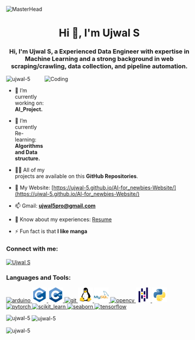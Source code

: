 ![MasterHead](https://nielseniq.com/wp-content/uploads/sites/4/2021/02/data-science-icon-animation-banner-clockwise-4.gif)
<h1 align="center">Hi 👋, I'm Ujwal S</h1>
<h3 align="center">Hi, I'm Ujwal S, a Experienced Data Engineer with expertise in Machine Learning and a strong background in web scraping/crawling, data collection, and pipeline automation.</h3>
<img align="right" alt="Coding" width="400" height="250" src="https://ucarecdn.com/687262eb-1a0c-4a53-8de8-317b1eff509a/">

<p align="left"> <img src="https://komarev.com/ghpvc/?username=ujwal-5&label=Profile%20views&color=0e75b6&style=flat" alt="ujwal-5" /> </p>

- 🔭 I’m currently working on: **AI_Project.**

- 🌱 I’m currently Re-learning: **Algorithms and Data structure.**

- 👨‍💻 All of my projects are available on this **GitHub Repositories**.

- 📝 My Website: [https://ujwal-5.github.io/AI-for_newbies-Website/](https://ujwal-5.github.io/AI-for_newbies-Website/)

- 📫 Gmail: **ujwal5pro@gmail.com**

- 📄 Know about my experiences: [Resume](https://drive.google.com/file/d/1-5DQuXs4pRILiXlVxobyHcm4QJhqja1O/view?usp=share_link)

- ⚡ Fun fact is that **I like manga**

<!--
- **My Organization**

[Computer-Vision-Projects](https://github.com/Computer-Vision-Projects)<img align="left" alt="Coding" width="30" src="https://user-images.githubusercontent.com/104285358/197159957-88c5e3ef-dadd-48d9-af67-922fca5dc9ef.png">

[Creating-a-AI-Tools-Project](https://github.com/Creating-a-AI-Tools-Project)<img align="left" alt="Coding" width="30" src="https://user-images.githubusercontent.com/104285358/197160081-7dc618da-63c0-4514-862d-0bc84def83ae.png">

[Data-Analyst-Project](https://github.com/Data-Analyst-Project)<img align="left" alt="Coding" width="30" src="https://user-images.githubusercontent.com/104285358/197148426-301e12a1-e876-4074-bc86-bac9c1477065.png">

[Exp-On-Reinforcement-ML-Algorithms](https://github.com/Exp-On-Reinforcement-ML-Algorithms)<img align="left" alt="Coding" width="30" src="https://user-images.githubusercontent.com/104285358/197160218-e072d8d6-df66-4818-b42d-de45e4590c4e.png">

[Exp-On-Semi-Supervised-ML-Algorithms](https://github.com/Exp-On-Semi-Supervised-ML-Algorithms)<img align="left" alt="Coding" width="30" src="https://user-images.githubusercontent.com/104285358/197160549-1f60aaa8-1c35-43f9-93ad-3d81683f4e5c.png">

[Exp-On-Supervised-ML-Algorithms](https://github.com/Exp-On-Supervised-ML-Algorithms)<img align="left" alt="Coding" width="30" src="https://user-images.githubusercontent.com/104285358/197160634-33ab8744-f197-4e88-92bc-f6fb6bfc5d58.png">

[Exp-On-Unsupervised-ML-Algorithms](https://github.com/Exp-On-Unsupervised-ML-Algorithms)<img align="left" alt="Coding" width="30" src="https://user-images.githubusercontent.com/104285358/197160802-914fa1c1-51bf-4c58-a924-7a4e2c2c35df.png">

[Pythons-Projects](https://github.com/Pythons-Projects)<img align="left" alt="Coding" width="30" src="https://user-images.githubusercontent.com/104285358/197160915-7a7a01e1-14c5-4510-a6fa-350670abad6a.png">

[My-Innovation-Ideas](https://github.com/My-Innovation-Ideas)<img align="left" alt="Coding" width="30" src="https://user-images.githubusercontent.com/104285358/197161046-76606c23-3599-4084-8a90-0332867c8cbd.png">
-->

<h3 align="left">Connect with me:</h3>
<p align="left">
<a href="https://www.linkedin.com/in/ujwal-s-472a321b9/" target="blank"><img align="center" src="https://raw.githubusercontent.com/rahuldkjain/github-profile-readme-generator/master/src/images/icons/Social/linked-in-alt.svg" alt="Ujwal S" height="30" width="40" /></a>
</p>

<h3 align="left">Languages and Tools:</h3>
<p align="left"> <a href="https://www.arduino.cc/" target="_blank" rel="noreferrer"> <img src="https://cdn.worldvectorlogo.com/logos/arduino-1.svg" alt="arduino" width="40" height="40"/> </a> <a href="https://www.cprogramming.com/" target="_blank" rel="noreferrer"> <img src="https://raw.githubusercontent.com/devicons/devicon/master/icons/c/c-original.svg" alt="c" width="40" height="40"/> </a> <a href="https://www.w3schools.com/cpp/" target="_blank" rel="noreferrer"> <img src="https://raw.githubusercontent.com/devicons/devicon/master/icons/cplusplus/cplusplus-original.svg" alt="cplusplus" width="40" height="40"/> </a> <a href="https://git-scm.com/" target="_blank" rel="noreferrer"> <img src="https://www.vectorlogo.zone/logos/git-scm/git-scm-icon.svg" alt="git" width="40" height="40"/> </a> <a href="https://www.linux.org/" target="_blank" rel="noreferrer"> <img src="https://raw.githubusercontent.com/devicons/devicon/master/icons/linux/linux-original.svg" alt="linux" width="40" height="40"/> </a> <a href="https://www.mysql.com/" target="_blank" rel="noreferrer"> <img src="https://raw.githubusercontent.com/devicons/devicon/master/icons/mysql/mysql-original-wordmark.svg" alt="mysql" width="40" height="40"/> </a> <a href="https://opencv.org/" target="_blank" rel="noreferrer"> <img src="https://www.vectorlogo.zone/logos/opencv/opencv-icon.svg" alt="opencv" width="40" height="40"/> </a> <a href="https://pandas.pydata.org/" target="_blank" rel="noreferrer"> <img src="https://raw.githubusercontent.com/devicons/devicon/2ae2a900d2f041da66e950e4d48052658d850630/icons/pandas/pandas-original.svg" alt="pandas" width="40" height="40"/> </a> <a href="https://www.python.org" target="_blank" rel="noreferrer"> <img src="https://raw.githubusercontent.com/devicons/devicon/master/icons/python/python-original.svg" alt="python" width="40" height="40"/> </a> <a href="https://pytorch.org/" target="_blank" rel="noreferrer"> <img src="https://www.vectorlogo.zone/logos/pytorch/pytorch-icon.svg" alt="pytorch" width="40" height="40"/> </a> <a href="https://scikit-learn.org/" target="_blank" rel="noreferrer"> <img src="https://upload.wikimedia.org/wikipedia/commons/0/05/Scikit_learn_logo_small.svg" alt="scikit_learn" width="40" height="40"/> </a> <a href="https://seaborn.pydata.org/" target="_blank" rel="noreferrer"> <img src="https://seaborn.pydata.org/_images/logo-mark-lightbg.svg" alt="seaborn" width="40" height="40"/> </a> <a href="https://www.tensorflow.org" target="_blank" rel="noreferrer"> <img src="https://www.vectorlogo.zone/logos/tensorflow/tensorflow-icon.svg" alt="tensorflow" width="40" height="40"/> </a> </p>

<p><img align="left" src="https://github-readme-stats.vercel.app/api/top-langs?username=ujwal-5&show_icons=true&locale=en&layout=compact" alt="ujwal-5" /></p>

<p>&nbsp;<img align="center" src="https://github-readme-stats.vercel.app/api?username=ujwal-5&show_icons=true&locale=en" alt="ujwal-5" /></p>

<p><img align="center" src="https://github-readme-streak-stats.herokuapp.com/?user=ujwal-5&" alt="ujwal-5" /></p>
